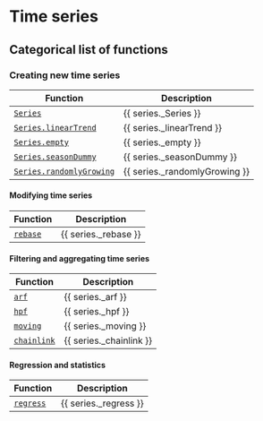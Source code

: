 # Time series

## Categorical list of functions

### Creating new time series

Function | Description
---|---
[`Series`](Series.md) | {{ series._Series }} 
[`Series.linearTrend`](linearTrend.md) | {{ series._linearTrend }} 
[`Series.empty`](empty.md) | {{ series._empty }} 
[`Series.seasonDummy`](seasonDummy.md) | {{ series._seasonDummy }} 
[`Series.randomlyGrowing`](randomlyGrowing.md) | {{ series._randomlyGrowing }} 


#### Modifying time series

Function | Description
---|---
[`rebase`](rebase.md) | {{ series._rebase }} 


#### Filtering and aggregating time series

Function | Description 
---|---
[`arf`](arf.md) | {{ series._arf }} 
[`hpf`](hpf.md) | {{ series._hpf }} 
[`moving`](moving.md) | {{ series._moving }} 
[`chainlink`](chainlink.md) | {{ series._chainlink }}


#### Regression and statistics

Function | Description 
---|---
[`regress`](regress.md) | {{ series._regress }} 

